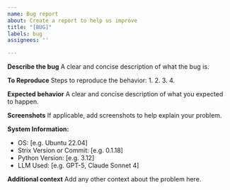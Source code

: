 ```yaml
---
name: Bug report
about: Create a report to help us improve
title: "[BUG]"
labels: bug
assignees: ''

---
```


**Describe the bug**
A clear and concise description of what the bug is.

**To Reproduce**
Steps to reproduce the behavior:
1. 
2.
3.
4.

**Expected behavior**
A clear and concise description of what you expected to happen.

**Screenshots**
If applicable, add screenshots to help explain your problem.

**System Information:**
- OS: [e.g. Ubuntu 22.04]  
- Strix Version or Commit: [e.g. 0.1.18]  
- Python Version: [e.g. 3.12]  
- LLM Used: [e.g. GPT-5, Claude Sonnet 4]

**Additional context**
Add any other context about the problem here.
